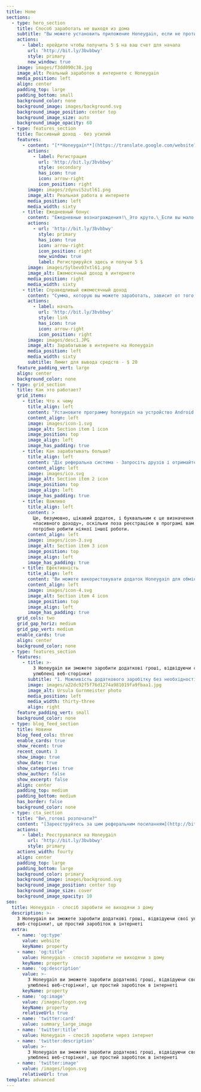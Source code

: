 ```yaml
---
title: Home
sections:
  - type: hero_section
    title: Способ заработать не выходя из дома
    subtitle: "Вы можете установить приложение Honeygain, если не против поделиться своими неиспользуемым интернет трафиком.\_Вы даже не будете замечать, что Honeygain работает.\_Просто установите программу honeygain на устройство Windows, MacOS или Android"
    actions:
      - label: ерейдите чтобы получить 5 $ на ваш счет для начала
        url: 'http://bit.ly/3bvbbwy'
        style: primary
        new_window: true
    image: images/f3dd090c38.jpg
    image_alt: Реальный заработок в интернете с Honeygain
    media_position: left
    align: center
    padding_top: large
    padding_bottom: small
    background_color: none
    background_image: images/background.svg
    background_image_position: center top
    background_image_size: auto
    background_image_opacity: 60
  - type: features_section
    title: Пассивный доход - без усилий
    features:
      - content: "[**Honeygain**](https://translate.google.com/website?sl=auto\\&tl=ru\\&u=http://bit.ly/3bvbbwy)\_является законной компанией и будет платить вам за обмен не используемым интернет трафиком.\_Это международный приложение, которое работает на всех устройствах Windows, Mac IOS и Android.\_... Я бы не рекомендовал использовать эту программу, если вы ежемесячно пользуетесь ограниченным тарифным планом.\n\nHoneygain НЕ БУДЕТ хранить любую вашу личную информацию на своих серверах.\_Итак, вам не нужно беспокоиться о своей безопасности и конфиденциальности\n\nУстановите его по указанной ссылке в конце этого поста и получите дополнительный бонус в размере 5 долларов на ваш счет в приложении.\n"
        actions:
          - label: Регистрация
            url: 'http://bit.ly/3bvbbwy'
            style: secondary
            has_icon: true
            icon: arrow-right
            icon_position: right
        image: images/zdynvi5zutl61.png
        image_alt: Реальная работа в интернете
        media_position: left
        media_width: sixty
      - title: Ежедневный бонус
        content: "Ежедневные вознаграждения!\_Это круто.\_Если вы мало зарабатываете, теперь у вас есть плюс к заработку. Нужно просто войти в систему ежедневно и через несколько секунд появится такой знак:\n![](https://preview--wone-75f84.stackbit.dev/images/44fc82e9644280bd95c28bf365f72290db316388c0ddb23f2f1f720117513c04.jpeg)\n\nПосле того, как мы нажмем, появится больше плакат, подобный до этого справа:\n\n\\*\\*\\*\n\nКонечно, несколько вещей могут повлиять на ваш заработок, и это может быть:\n\n*   Насколько быстрый ваш интернет\n\n*   Сколько устройств вы подключили\n\n*   Из какой страны вы используете это приложение\n"
        actions:
          - url: 'http://bit.ly/3bvbbwy'
            style: primary
            has_icon: true
            icon: arrow-right
            icon_position: right
            new_window: true
            label: Регистрируйся здесь и получи 5 $
        image: images/5ylbev07xtl61.png
        image_alt: Ежемесячный доход в интернете
        media_position: right
        media_width: sixty
      - title: Справедливый ежемесячный доход
        content: "Сумма, которую вы можете заработать, зависит от того, насколько устройств у вас установлена ​​программа и сколько у вас неиспользованных данных.\n\nВы зарабатываете кредиты за каждый принесенный Кб данных, и, собрав достаточно кредитов, вы можете конвертировать их в наличные.\n\n[**Honeygain**](http://bit.ly/3bvbbwy) имеет онлайн-калькулятор для оценки ваших заработков.\_Они оценивают ваш примерный заработок, исходя из того, сколько часов вы работаете, и чем дольше вы это будет, тем больше вы заработаете.\n\nОни утверждают, что если вы запускаете Honeygain 24 часа в сутки, а это 720 часов в месяц, вы можете зарабатывать\_**50 долларов в месяц.**\n\nЭто справедливый ежемесячный доход только для того, чтобы позволить программе работать в фоновом режиме.\n"
        actions:
          - label: начать
            url: 'http://bit.ly/3bvbbwy'
            style: link
            has_icon: true
            icon: arrow-right
            icon_position: right
        image: images/desc1.JPG
        image_alt: Зарабатываю в интернете на Honeygain
        media_position: left
        media_width: sixty
        subtitle: Лимит для вывода средств - $ 20
    feature_padding_vert: large
    align: center
    background_color: none
  - type: grid_section
    title: Как это работает?
    grid_items:
      - title: Что к чему
        title_align: left
        content: "Установите программу honeygain на устройство Android или Windows.\_Установите его по указанному\_[**ссылкой**](https://translate.google.com/website?sl=auto\\&tl=ru\\&u=http://bit.ly/3bvbbwy)\_в конце этого сообщения и получите дополнительный бонус в размере 5 долларов.\nЗарегистрируйтесь и войдите в программу, и она работает в фоновом режиме.\n"
        content_align: left
        image: images/icon-1.svg
        image_alt: Section item 1 icon
        image_position: top
        image_align: left
        image_has_padding: true
      - title: Как зарабатывать больше?
        title_align: left
        content: "Діє реферальна система - Запросіть друзів і отримайте **10%**\n\nМінімальна сума, на яку ви можете подати запит і отримати\_**виплату, становить 20 доларів США.**\n\nВ даний час доступні два способи виплат -\_**PayPal та Bitcoin.**\n"
        content_align: left
        image: images/ico.svg
        image_alt: Section item 2 icon
        image_position: top
        image_align: left
        image_has_padding: true
      - title: Важливо
        title_align: left
        content: >
          Це, безумовно, цікавий додаток, і буквальним є це визначення
          «пасивного доходу», оскільки поза реєстрацією в програмі вам не
          потрібно робити ніякої іншої роботи.
        content_align: left
        image: images/icon-3.svg
        image_alt: Section item 3 icon
        image_position: top
        image_align: left
        image_has_padding: true
      - title: Ефективність
        title_align: left
        content: "Ви можете використовувати додаток Honeygain для обміну інтернет трафіком.\_Процес заробітку полягає в тому, що ви віддаєте свій інтернет трафік, яким ви не користувались.\n"
        content_align: left
        image: images/icon-4.svg
        image_alt: Section item 4 icon
        image_position: top
        image_align: left
        image_has_padding: true
    grid_cols: two
    grid_gap_horiz: medium
    grid_gap_vert: medium
    enable_cards: true
    align: center
    background_color: none
  - type: features_section
    features:
      - title: >-
          З Honeygain ви зможете заробити додаткові гроші, відвідуючи свої
          улюблені веб-сторінки!
        subtitle: "1. Можливість додаткового заробітку без необхідності виконання конкретних завдань. 2. Не передбачає додаткових витрат.\_ \_ \_ \_ \_ \_ \_ 3. Чуйний інтерфейс."
        image: images/a22dc92f5f76d1274a981019fa9fbaa1.jpg
        image_alt: Ursula Gurnmeister photo
        media_position: left
        media_width: thirty-three
        align: right
    feature_padding_vert: small
    background_color: none
  - type: blog_feed_section
    title: Новини
    blog_feed_cols: three
    enable_cards: true
    show_recent: true
    recent_count: 3
    show_image: true
    show_date: true
    show_categories: true
    show_author: false
    show_excerpt: false
    align: center
    padding_top: medium
    padding_bottom: medium
    has_border: false
    background_color: none
  - type: cta_section
    title: "Ви\_готові розпочати?"
    content: "[Зареєструйтесь за цим реферальним посиланням](http://bit.ly/3bvbbwy) щоб отримати\_5 $ на ваш рахунок.\n"
    actions:
      - label: Реєструватися на Honeygain
        url: 'http://bit.ly/3bvbbwy'
        style: primary
    actions_width: fourty
    align: center
    padding_top: large
    padding_bottom: large
    background_color: primary
    background_image: images/background.svg
    background_image_position: center top
    background_image_size: cover
    background_image_opacity: 10
seo:
  title: Honeygain - спосіб заробити не виходячи з дому
  description: >-
    З Honeygain ви зможете заробити додаткові гроші, відвідуючи свої улюблені
    веб-сторінки!, це простий заробіток в інтернеті
  extra:
    - name: 'og:type'
      value: website
      keyName: property
    - name: 'og:title'
      value: Honeygain - спосіб заробити не виходячи з дому
      keyName: property
    - name: 'og:description'
      value: >-
        З Honeygain ви зможете заробити додаткові гроші, відвідуючи свої
        улюблені веб-сторінки!, це простий заробіток в інтернеті
      keyName: property
    - name: 'og:image'
      value: /images/logon.svg
      keyName: property
      relativeUrl: true
    - name: 'twitter:card'
      value: summary_large_image
    - name: 'twitter:title'
      value: Honeygain - спосіб заробити через інтернет
    - name: 'twitter:description'
      value: >-
        З Honeygain ви зможете заробити додаткові гроші, відвідуючи свої
        улюблені веб-сторінки!, це простий заробіток в інтернеті
    - name: 'twitter:image'
      value: /images/logon.svg
      relativeUrl: true
template: advanced
---
```

